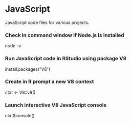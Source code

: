 # JavaScript
JavaScript code files for various projects.

### Check in command window if Node.js is installed
node -v

### Run JavaScript code in RStudio using package V8
install.packages("V8")
### Create in R prompt a new V8 context
ctxt <- V8::v8()
### Launch interactive V8 JavaScript console
ctxt$console()
